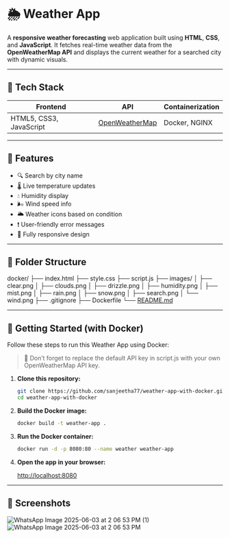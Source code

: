 # 🌦️ Weather App

A **responsive weather forecasting** web application built using **HTML**, **CSS**, and **JavaScript**. It fetches real-time weather data from the **OpenWeatherMap API** and displays the current weather for a searched city with dynamic visuals.

---

## 🚀 Tech Stack

| Frontend | API | Containerization |
| --- | --- | --- |
| HTML5, CSS3, JavaScript | [OpenWeatherMap](https://openweathermap.org/) | Docker, NGINX |

---

## 🔧 Features

- 🔍 Search by city name
- 🌡️ Live temperature updates
- 💧 Humidity display
- 🌬️ Wind speed info
- 🌥️ Weather icons based on condition
- ❗ User-friendly error messages
- 📱 Fully responsive design

---

## 📁 Folder Structure

docker/
├── index.html
├── style.css
├── script.js
├── images/
│   ├── clear.png
│   ├── clouds.png
│   ├── drizzle.png
│   ├── humidity.png
│   ├── mist.png
│   ├── rain.png
│   ├── snow.png
│   ├── search.png
│   └── wind.png
├── .gitignore
├── Dockerfile
└── [README.md](http://readme.md/)

---

## 🚀 Getting Started (with Docker)

Follow these steps to run this Weather App using Docker:

> 🔑 Don’t forget to replace the default API key in script.js with your own OpenWeatherMap API key.
> 
1. **Clone this repository:**
    
    ```bash
    git clone https://github.com/sanjeetha77/weather-app-with-docker.git
    cd weather-app-with-docker
    ```
    
2. **Build the Docker image:**
    
    ```bash
    docker build -t weather-app .
    ```
    
3. **Run the Docker container:**
    
    ```bash
    docker run -d -p 8080:80 --name weather weather-app
    ```
    
4. **Open the app in your browser:**
    
    [http://localhost:8080](http://localhost:8080/)
    

---

## 📸 Screenshots

![WhatsApp Image 2025-06-03 at 2 06 53 PM (1)](https://github.com/user-attachments/assets/0af17773-a90b-4c1a-b840-ebd47a357d00)
![WhatsApp Image 2025-06-03 at 2 06 53 PM](https://github.com/user-attachments/assets/24d5cb8a-4bc7-4303-af12-82f38316d5fb)
